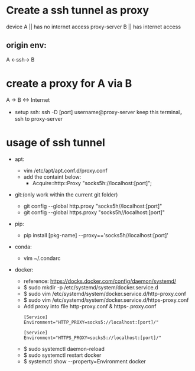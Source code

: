 # Create a ssh tunnel as proxy
device A || has no internet access
proxy-server B || has internet access

## origin env:
  A <-ssh-> B
# create a proxy for A via B
  A -> B <-> Internet
  - setup ssh:
    ssh -D [port] username@proxy-server
    keep this terminal，ssh to proxy-server
# usage of ssh tunnel
  - apt:
      - vim /etc/apt/apt.conf.d/proxy.conf
      - add the containt below:
        - Acquire::http::Proxy "socks5h://localhost:[port]";

  - git:(only work within the current git folder)
      - git config --global http.proxy "socks5h//localhost:[port]"
      - git config --global https.proxy "socks5h//localhost:[port]"
  - pip:
      - pip install [pkg-name] --proxy=='socks5h//localhost:[port]'
  - conda:
      - vim ~/.condarc
  - docker:
    - reference: https://docks.docker.com/config/daemon/systemd/
    - $ sudo mkdir -p /etc/systemd/system/docker.service.d
    - $ sudo vim /etc/systemd/system/docker.service.d/http-proxy.conf
    - $ sudo vim /etc/systemd/system/docker.service.d/https-proxy.conf
    - Add proxy into file http-proxy.conf & https-.proxy.conf
      ```
      [Service]
      Environment="HTTP_PROXY=socks5://localhost:[port]/"
      ```
      ```
      [Service]
      Environment="HTTPS_PROXY=socks5://localhost:[port]/"
      ```
    - $ sudo systemctl daemon-reload
    - $ sudo systemctl restart docker
    - $ systemctl show --property=Environment docker
